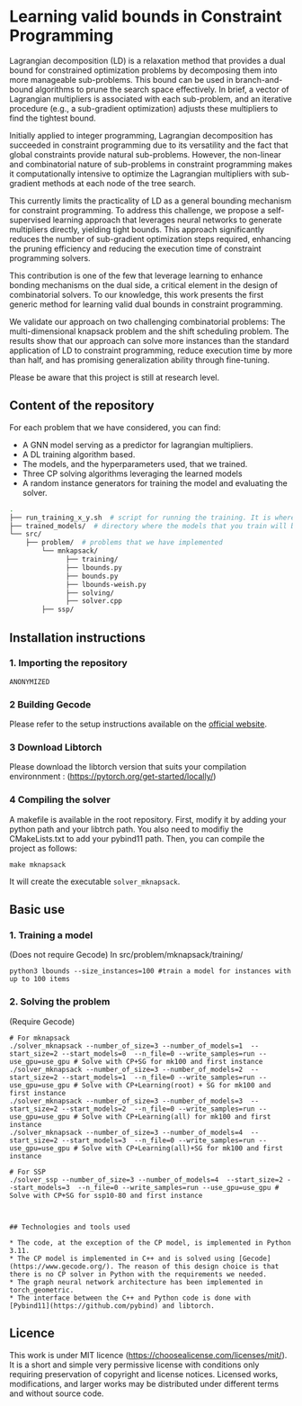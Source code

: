 
# Learning valid bounds in Constraint Programming
Lagrangian decomposition (LD) is a relaxation method that provides a dual bound for constrained optimization problems by decomposing them into more manageable sub-problems. This bound can be used in branch-and-bound algorithms to prune the search space effectively. In brief, a vector of Lagrangian multipliers is associated with each sub-problem, and an iterative procedure (e.g., a sub-gradient optimization) adjusts these multipliers to find the tightest bound. 

Initially applied to integer programming, Lagrangian decomposition has succeeded in constraint programming due to its versatility and the fact that global constraints provide natural sub-problems. However, the non-linear and combinatorial nature of sub-problems in constraint programming makes it computationally intensive to optimize the Lagrangian multipliers with sub-gradient methods at each node of the tree search. 

This currently limits the practicality of LD as a general bounding mechanism for constraint programming. To address this challenge, we propose a self-supervised learning approach that leverages neural networks to generate multipliers directly, yielding tight bounds. This approach significantly reduces the number of sub-gradient optimization steps required, enhancing the pruning efficiency and reducing the execution time of constraint programming solvers.

This contribution is one of the few that leverage learning to enhance bonding mechanisms on the dual side, a critical element in the design of combinatorial solvers. To our knowledge, this work presents  the first generic method for learning valid dual bounds in constraint programming. 

We validate our approach on two challenging combinatorial problems:  The multi-dimensional knapsack problem and the shift scheduling problem. The  results show that our approach can solve more instances than the standard application of LD to constraint programming, reduce execution time by more than half, and has promising generalization ability through fine-tuning.

Please be aware that this project is still at research level.

## Content of the repository

For each problem that we have considered, you can find:

*  A GNN model serving as a predictor for lagrangian multipliers.
*  A DL training algorithm based.
*  The models, and the hyperparameters used, that we trained.
*  Three CP solving algorithms leveraging the learned models
*  A random instance generators for training the model and evaluating the solver.

```bash
.
├── run_training_x_y.sh  # script for running the training. It is where you have to enter the parameters 
├── trained_models/  # directory where the models that you train will be saved
└── src/ 
	├── problem/  # problems that we have implemented
		└── mnkapsack/
		      ├── training/
              ├── lbounds.py
              ├── bounds.py
              ├── lbounds-weish.py 
		      ├── solving/
              ├── solver.cpp 
		├── ssp/    
```
## Installation instructions

### 1. Importing the repository

```shell
ANONYMIZED
```


### 2  Building Gecode

Please refer to the setup instructions available on the [official website](https://www.gecode.org/).

### 3 Download Libtorch

Please download the libtorch version that suits your compilation environnment : (https://pytorch.org/get-started/locally/)

### 4 Compiling the solver

A makefile is available in the root repository. First, modify it by adding your python path and your libtrch path. You also need to modifiy the CMakeLists.txt to add your pybind11 path. Then, you can compile the project as follows:

```shell
make mknapsack
```
It will create the executable ```solver_mknapsack```.


## Basic use

### 1. Training a model
(Does not require Gecode)
In src/problem/mknapsack/training/
```shell
python3 lbounds --size_instances=100 #train a model for instances with up to 100 items
```
### 2. Solving the problem
(Require Gecode)
```shell
# For mknapsack
./solver_mknapsack --number_of_size=3 --number_of_models=1  --start_size=2 --start_models=0  --n_file=0 --write_samples=run --use_gpu=use_gpu # Solve with CP+SG for mk100 and first instance
./solver_mknapsack --number_of_size=3 --number_of_models=2  --start_size=2 --start_models=1  --n_file=0 --write_samples=run --use_gpu=use_gpu # Solve with CP+Learning(root) + SG for mk100 and first instance
./solver_mknapsack --number_of_size=3 --number_of_models=3  --start_size=2 --start_models=2  --n_file=0 --write_samples=run --use_gpu=use_gpu # Solve with CP+Learning(all) for mk100 and first instance
./solver_mknapsack --number_of_size=3 --number_of_models=4  --start_size=2 --start_models=3  --n_file=0 --write_samples=run --use_gpu=use_gpu # Solve with CP+Learning(all)+SG for mk100 and first instance

# For SSP
./solver_ssp --number_of_size=3 --number_of_models=4  --start_size=2 --start_models=3  --n_file=0 --write_samples=run --use_gpu=use_gpu # Solve with CP+SG for ssp10-80 and first instance



## Technologies and tools used

* The code, at the exception of the CP model, is implemented in Python 3.11.
* The CP model is implemented in C++ and is solved using [Gecode](https://www.gecode.org/). The reason of this design choice is that there is no CP solver in Python with the requirements we needed. 
* The graph neural network architecture has been implemented in torch_geometric. 
* The interface between the C++ and Python code is done with [Pybind11](https://github.com/pybind) and libtorch.

```

## Licence

This work is under MIT licence (https://choosealicense.com/licenses/mit/). It is a short and simple very permissive license with conditions only requiring preservation of copyright and license notices. Licensed works, modifications, and larger works may be distributed under different terms and without source code. 

